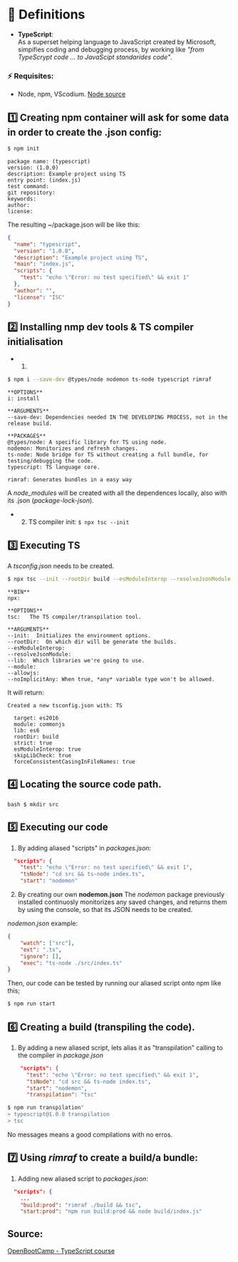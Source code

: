 # 🔸 Definitions  
- **TypeScript**:   
As a superset helping language to JavaScript created by Microsoft, simpifies coding and debugging process, by working like *"from TypeScrypt code ... to JavaScipt standarides code"*.
  
### ⚡ Requisites:  
- Node, npm, VScodium.
[Node source](https://github.com/nodesource/distributions?tab=readme-ov-file#installation-instructions)

## 1️⃣ Creating npm container will ask for some data in order to create the .json config:
```bash
$ npm init
```

```text
package name: (typescript) 
version: (1.0.0) 
description: Example project using TS
entry point: (index.js) 
test command: 
git repository: 
keywords:
author:
license:
```

The resulting ~/package.json will be like this:
```json
{
  "name": "typescript",
  "version": "1.0.0",
  "description": "Example project using TS",
  "main": "index.js",
  "scripts": {
    "test": "echo \"Error: no test specified\" && exit 1"
  },
  "author": "",
  "license": "ISC"
}
```

## 2️⃣ Installing nmp dev tools & TS compiler initialisation  
- 1.  
```bash
$ npm i --save-dev @types/node nodemon ts-node typescript rimraf
```
```text
**OPTIONS**
i: install

**ARGUMENTS**
--save-dev: Dependencies needed IN THE DEVELOPING PROCESS, not in the release build.

**PACKAGES**
@types/node: A specific library for TS using node.
nodemon: Monitorizes and refresh changes.
ts-node: Node bridge for TS without creating a full bundle, for testing/debugging the code.
typescript: TS language core.

rimraf: Generates bundles in a easy way
```
A *node_modules* will be created with all the dependences locally, also with its .json (*package-lock-json*).  
- 2.  TS compiler init:
`$ npx tsc --init` 


## 3️⃣ Executing TS
A *tsconfig.json* needs to be created.

```bash
$ npx tsc --init --rootDir build --esModuleInterop --resolveJsonModule --lib es6 --module commonjs --allowjs true --noImplicitAny true
```
```text
**BIN**
npx:

**OPTIONS**
tsc:   The TS compiler/transpilation tool.

**ARGUMENTS**
--init:  Initializes the environment options.
--rootDir:  On which dir will be generate the builds.
--esModuleInterop:  
--resolveJsonModule:
--lib:  Which libraries we're going to use.
--module:
--allowjs:
--noImplicitAny: When true, *any* variable type won't be allowed.
```

It will return:  
```text
Created a new tsconfig.json with: TS                                              
                                                               
  target: es2016
  module: commonjs
  lib: es6
  rootDir: build
  strict: true
  esModuleInterop: true
  skipLibCheck: true
  forceConsistentCasingInFileNames: true
```

## 4️⃣ Locating the source code path.
`bash $ mkdir src`

## 5️⃣ Executing our code

1. By adding aliased "scripts" in *packages.json*:
```json
  "scripts": {
    "test": "echo \"Error: no test specified\" && exit 1",
    "tsNode": "cd src && ts-node index.ts",
    "start": "nodemon"
```

2. By creating our own **nodemon.json**
The *nodemon* package previously installed continuosly monitorizes any saved changes, and returns them by using the console, so that its JSON needs to be created.

*nodemon.json* example:
```json
{
    "watch": ["src"],
    "ext": ".ts",
    "ignore": [],
    "exec": "ts-node ./src/index.ts"
}
```

Then, our code can be tested by running our aliased script onto npm like this;
```bash
$ npm run start
```

## 6️⃣ Creating a build (transpiling the code).
1. By adding a new aliased script, lets alias it as "transpilation" calling to the compiler in *package.json*
```json
    "scripts": {
      "test": "echo \"Error: no test specified\" && exit 1",
      "tsNode": "cd src && ts-node index.ts",
      "start": "nodemon",
      "transpilation": "tsc"
```
```bash
$ npm run transpilation"
> typescript@1.0.0 transpilation
> tsc
```
No messages means a good compilations with no erros.

## 7️⃣ Using *rimraf* to create a build/a bundle:

1. Adding new aliased script to *packages.json*:
```json
  "scripts": {
    ...
    "build:prod": "rimraf ./build && tsc",
    "start:prod": "npm run build:prod && node build/index.js"
```


## Source:
[OpenBootCamp - TypeScript course](https://www.youtube.com/watch?v=RI7j5bicTEw&list=PLkVpKYNT_U9egW5padLMHmnTPb6xm4hLf&index=2)
